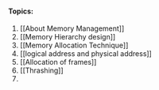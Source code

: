 

#### Topics:

1. [[About Memory Management]]
2. [[Memory Hierarchy design]]
3. [[Memory Allocation Technique]]
4. [[logical address and physical address]]
5. [[Allocation of frames]]
6. [[Thrashing]]
7. 